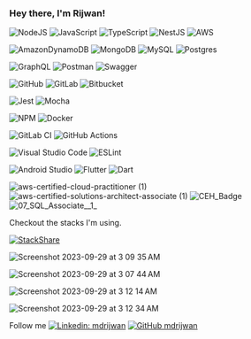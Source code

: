 ### Hey there, I'm Rijwan!




![NodeJS](https://img.shields.io/badge/node.js-6DA55F?style=for-the-badge&logo=node.js&logoColor=white) ![JavaScript](https://img.shields.io/badge/javascript-%23323330.svg?style=for-the-badge&logo=javascript&logoColor=%23F7DF1E) ![TypeScript](https://img.shields.io/badge/typescript-%23007ACC.svg?style=for-the-badge&logo=typescript&logoColor=white) ![NestJS](https://img.shields.io/badge/nestjs-%23E0234E.svg?style=for-the-badge&logo=nestjs&logoColor=white) ![AWS](https://img.shields.io/badge/AWS-%23FF9900.svg?style=for-the-badge&logo=amazon-aws&logoColor=white) 

![AmazonDynamoDB](https://img.shields.io/badge/Amazon%20DynamoDB-4053D6?style=for-the-badge&logo=Amazon%20DynamoDB&logoColor=white) ![MongoDB](https://img.shields.io/badge/MongoDB-%234ea94b.svg?style=for-the-badge&logo=mongodb&logoColor=white) ![MySQL](https://img.shields.io/badge/mysql-%2300f.svg?style=for-the-badge&logo=mysql&logoColor=white)
![Postgres](https://img.shields.io/badge/postgres-%23316192.svg?style=for-the-badge&logo=postgresql&logoColor=white)

![GraphQL](https://img.shields.io/badge/-GraphQL-E10098?style=for-the-badge&logo=graphql&logoColor=white) ![Postman](https://img.shields.io/badge/Postman-FF6C37?style=for-the-badge&logo=postman&logoColor=white) ![Swagger](https://img.shields.io/badge/-Swagger-%23Clojure?style=for-the-badge&logo=swagger&logoColor=white)

![GitHub](https://img.shields.io/badge/github-%23121011.svg?style=for-the-badge&logo=github&logoColor=white) ![GitLab](https://img.shields.io/badge/gitlab-%23181717.svg?style=for-the-badge&logo=gitlab&logoColor=white) ![Bitbucket](https://img.shields.io/badge/bitbucket-%230047B3.svg?style=for-the-badge&logo=bitbucket&logoColor=white)

![Jest](https://img.shields.io/badge/-jest-%23C21325?style=for-the-badge&logo=jest&logoColor=white) ![Mocha](https://img.shields.io/badge/-mocha-%238D6748?style=for-the-badge&logo=mocha&logoColor=white)

![NPM](https://img.shields.io/badge/NPM-%23CB3837.svg?style=for-the-badge&logo=npm&logoColor=white) ![Docker](https://img.shields.io/badge/docker-%230db7ed.svg?style=for-the-badge&logo=docker&logoColor=white)

![GitLab CI](https://img.shields.io/badge/gitlab%20ci-%23181717.svg?style=for-the-badge&logo=gitlab&logoColor=white) ![GitHub Actions](https://img.shields.io/badge/github%20actions-%232671E5.svg?style=for-the-badge&logo=githubactions&logoColor=white)

![Visual Studio Code](https://img.shields.io/badge/Visual%20Studio%20Code-0078d7.svg?style=for-the-badge&logo=visual-studio-code&logoColor=white) ![ESLint](https://img.shields.io/badge/ESLint-4B3263?style=for-the-badge&logo=eslint&logoColor=white)

![Android Studio](https://img.shields.io/badge/Android%20Studio-3DDC84.svg?style=for-the-badge&logo=android-studio&logoColor=white) ![Flutter](https://img.shields.io/badge/Flutter-%2302569B.svg?style=for-the-badge&logo=Flutter&logoColor=white) ![Dart](https://img.shields.io/badge/dart-%230175C2.svg?style=for-the-badge&logo=dart&logoColor=white)


![aws-certified-cloud-practitioner (1)](https://github.com/mdrijwan/mdrijwan/assets/22044931/c71fe37c-2f7d-49ab-a0d4-d901a8ee9434) ![aws-certified-solutions-architect-associate (1)](https://github.com/mdrijwan/mdrijwan/assets/22044931/fd8cfb25-fce9-4585-ace1-f120ea04ffb8) ![CEH_Badge](https://github.com/mdrijwan/mdrijwan/assets/22044931/c3246593-2704-43e9-84d4-f7a726f576f2) ![07_SQL_Associate__1_](https://github.com/mdrijwan/mdrijwan/assets/22044931/a3e45e75-e7ba-474a-b294-c43771da2e66)

Checkout the stacks I'm using.

[![StackShare](http://img.shields.io/badge/tech-stack-0690fa.svg?style=flat)](https://stackshare.io/mdrijwan/rrstack)

![Screenshot 2023-09-29 at 3 09 35 AM](https://github.com/mdrijwan/mdrijwan/assets/22044931/4027a13d-c00c-48bd-8655-e53b97fc4921)

![Screenshot 2023-09-29 at 3 07 44 AM](https://github.com/mdrijwan/mdrijwan/assets/22044931/328398e0-aa82-4118-9410-c77f76d3fb0c)

![Screenshot 2023-09-29 at 3 12 14 AM](https://github.com/mdrijwan/mdrijwan/assets/22044931/6058405b-4427-4200-a5c7-c3f3ff43ca50)

![Screenshot 2023-09-29 at 3 12 34 AM](https://github.com/mdrijwan/mdrijwan/assets/22044931/d4578fd2-0d92-4ff5-9c91-f72708036311)




Follow me [![Linkedin: mdrijwan](https://img.shields.io/badge/-mdrijwan-blue?style=flat-square&logo=Linkedin&logoColor=white&link=https://www.linkedin.com/in/thaianebraga/)](https://www.linkedin.com/in/mdrijwan/)
[![GitHub mdrijwan](https://img.shields.io/github/followers/mdrijwan?label=follow&style=social)](https://github.com/mdrijwan)



<!--
**mdrijwan/mdrijwan** is a ✨ _special_ ✨ repository because its `README.md` (this file) appears on your GitHub profile.

Here are some ideas to get you started:

- 🔭 I’m currently working on ...
- 🌱 I’m currently learning ...
- 👯 I’m looking to collaborate on ...
- 🤔 I’m looking for help with ...
- 💬 Ask me about ...
- 📫 How to reach me: ...
- 😄 Pronouns: ...
- ⚡ Fun fact: ...
-->
